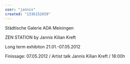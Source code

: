 ```yaml
---
user: "jannis"
created: "1336152659"
---
```


Städtische Galerie ADA Meiningen

[](http://www.meiningen.de/Kultur/galerie_ada/)

ZEN STATION by Jannis Kilian Kreft

[](http://www.DeineLieblingsgestalter.de/)
Long term exhibiton 21.01.-07.05.2012

Finissage: 07.05.2012 / Artist talk Jannis Kilian Kreft / 18:00h

[](http://www.youtube.com/watch?v=II-fcvc57Jk)
